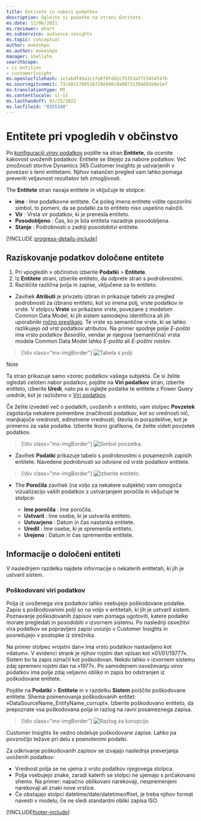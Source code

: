 ```yaml
---
title: Entitete in nabori podatkov
description: Oglejte si podatke na strani Entitete.
ms.date: 12/06/2021
ms.reviewer: mhart
ms.subservice: audience-insights
ms.topic: conceptual
author: mukeshpo
ms.author: mukeshpo
manager: shellyha
searchScope:
- ci-entities
- customerInsight
ms.openlocfilehash: 1e1abdf49a3c1fe6f9fdd2cf5353a7723454f47b
ms.sourcegitcommit: 73cb021760516729e696c9a90731304d92e0e1ef
ms.translationtype: MT
ms.contentlocale: sl-SI
ms.lasthandoff: 02/25/2022
ms.locfileid: "8355340"
---
```

# <a name="entities-in-audience-insights"></a>Entitete pri vpogledih v občinstvo

Po [konfiguraciji virov podatkov](data-sources.md) pojdite na stran **Entitete**, da ocenite kakovost uvoženih podatkov. Entitete se štejejo za nabore podatkov. Več zmožnosti storitve Dynamics 365 Customer Insights je ustvarjenih v povezavi s temi entitetami. Njihov natančen pregled vam lahko pomaga preveriti veljavnost rezultatov teh zmogljivosti.

The **Entitete** stran navaja entitete in vključuje te stolpce:

- **ime** : Ime podatkovne entitete. Če poleg imena entitete vidite opozorilni simbol, to pomeni, da se podatki za to entiteto niso uspešno naložili.
- **Vir** : Vrsta vir podatkov, ki je prenesla entiteto.
- **Posodobljeno** : Čas, ko je bila entiteta nazadnje posodobljena.
- **Stanje** : Podrobnosti o zadnji posodobitvi entitete.

[!INCLUDE [progress-details-include](../includes/progress-details-pane.md)]

## <a name="explore-a-specific-entitys-data"></a>Raziskovanje podatkov določene entitete

1. Pri vpogledih v občinstvo izberite **Podatki** > **Entitete**.
1. Iz **Entitete** strani, izberite entiteto, da odprete stran s podrobnostmi.  
1. Raziščite različna polja in zapise, vključene za to entiteto.

- Zavihek **Atributi** je privzeto izbran in prikazuje tabelo za pregled podrobnosti za izbrano entiteto, kot so imena polj, vrste podatkov in vrste. V stolpcu **Vrste** so prikazane vrste, povezane z modelom Common Data Model, ki jih sistem samodejno identificira ali jih uporabniki [ročno preslikajo](map-entities.md). Te vrste so semantične vrste, ki se lahko razlikujejo od vrst podatkov atributov. Na primer spodnje polje *E-pošta* ima vrsto podatkov *Besedilo*, vendar je njegova (semantična) vrsta modela Common Data Model lahko *E-pošta* ali *E-poštni naslov*.

> [!div class="mx-imgBorder"]
> ![Tabela s polji.](media/data-manager-entities-fields.PNG "Tabela s polji")

> [!NOTE]
> Ta stran prikazuje samo vzorec podatkov vašega subjekta. Če si želite ogledati celoten nabor podatkov, pojdite na **Viri podatkov** stran, izberite entiteto, izberite **Uredi**, nato pa si oglejte podatke te entitete z Power Query urednik, kot je razloženo v [Viri podatkov](data-sources.md).

Če želite izvedeti več o podatkih, uvoženih v entiteto, vam stolpec **Povzetek** zagotavlja nekatere pomembne značilnosti podatkov, kot so vrednosti nič, manjkajoče vrednosti, edinstvene vrednosti, števila in porazdelitve, kot je primerno za vaše podatke. Izberite ikono grafikona, če želite videti povzetek podatkov.

> [!div class="mx-imgBorder"]
> ![Simbol povzetka.](media/data-manager-entities-summary.png "Tabela s povzetkom podatkov")

- Zavihek **Podatki** prikazuje tabelo s podrobnostmi o posameznih zapisih entitete. Navedene podrobnosti so odvisne od vrste podatkov entitete.

> [!div class="mx-imgBorder"]
> ![Izberite entiteto.](media/data-manager-entities-data.png "Izberite entiteto")

- The **Poročila** zavihek (na voljo za nekatere subjekte) vam omogoča vizualizacijo vaših podatkov z ustvarjanjem poročila in vključuje te stolpce:

  - **Ime poročila** : Ime poročila.
  - **Ustvaril** : Ime osebe, ki je ustvarila entiteto.
  - **Ustvarjeno** : Datum in čas nastanka entitete.
  - **Uredil** : Ime osebe, ki je spremenila entiteto.
  - **Urejeno** : Datum in čas spremembe entitete. 

## <a name="entity-specific-information"></a>Informacije o določeni entiteti

V naslednjem razdelku najdete informacije o nekaterih entitetah, ki jih je ustvaril sistem.

### <a name="corrupted-data-sources"></a>Poškodovani viri podatkov

Polja iz uvoženega vira podatkov lahko vsebujejo poškodovane podatke. Zapisi s poškodovanimi polji so na voljo v entitetah, ki jih je ustvaril sistem. Poznavanje poškodovanih zapisov vam pomaga ugotoviti, katere podatke morate pregledati in posodobiti v izvornem sistemu. Po naslednji osvežitvi vira podatkov se popravljeni zapisi uvozijo v Customer Insights in posredujejo v postopke iz strežnika. 

Na primer stolpec »rojstni dan« ima vrsto podatkov nastavljeno kot »datum«. V evidenci strank je njihov rojstni dan vpisan kot »01/01/19777«. Sistem bo ta zapis označil kot poškodovan. Nekdo lahko v izvornem sistemu zdaj spremeni rojstni dan na »1977«. Po samodejnem osveževanju virov podatkov ima polje zdaj veljavno obliko in zapis bo odstranjen iz poškodovane entitete. 

Pojdite na **Podatki** > **Entitete** in v razdelku **Sistem** poiščite poškodovane entitete. Shema poimenovanja poškodovanih entitet: »DataSourceName_EntityName_corrupt«. Izberite poškodovano entiteto, da prepoznate vsa poškodovana polja in razlog na ravni posameznega zapisa.
> [!div class="mx-imgBorder"]
> ![Razlog za korupcijo.](media/corruption-reason.png "Razlog za korupcijo")

Customer Insights še vedno obdeluje poškodovane zapise. Lahko pa povzročijo težave pri delu s poenotenimi podatki.

Za odkrivanje poškodovanih zapisov se izvajajo naslednja preverjanja uvoženih podatkov: 

- Vrednost polja se ne ujema z vrsto podatkov njegovega stolpca.
- Polja vsebujejo znake, zaradi katerih se stolpci ne ujemajo s pričakovano shemo. Na primer: napačno oblikovani narekovaji, nespremenjeni narekovaji ali znaki nove vrstice.
- Če obstajajo stolpci datetime/date/datetimeoffset, je treba njihov format navesti v modelu, če ne sledi standardni obliki zapisa ISO.


[!INCLUDE[footer-include](../includes/footer-banner.md)]

